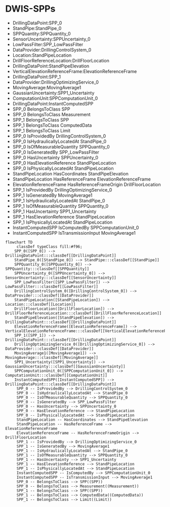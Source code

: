 # DWIS-SPPs
- DrillingDataPoint:SPP_0
- StandPipe:StandPipe_0
- SPPQuantity:SPPQuantity_0
- SensorUncertainty:SPPUncertainty_0
- LowPassFilter:SPP_LowPassFilter
- DataProvider:DrillingControlSystem_0
- Location:StandPipeLocation
- DrillFloorReferenceLocation:DrillFloorLocation
- DrillingDataPoint:StandPipeElevation
- VerticalElevationReferenceFrame:ElevationReferenceFrame
- DrillingDataPoint:SPP_1
- DataProvider:DrillingOptimizingService_0
- MovingAverage:MovingAverage1
- GaussianUncertainty:SPP1_Uncertainty
- ComputationUnit:SPPComputationUnit_0
- DrillingDataPoint:InstantComputedSPP
- SPP_0 BelongsToClass SPP
- SPP_0 BelongsToClass Measurement
- SPP_1 BelongsToClass SPP
- SPP_1 BelongsToClass ComputedData
- SPP_1 BelongsToClass Limit
- SPP_0 IsProvidedBy DrillingControlSystem_0
- SPP_0 IsHydraulicallyLocatedAt StandPipe_0
- SPP_0 IsOfMeasurableQuantity SPPQuantity_0
- SPP_0 IsGeneratedBy SPP_LowPassFilter
- SPP_0 HasUncertainty SPPUncertainty_0
- SPP_0 HasElevationReference StandPipeLocation
- SPP_0 IsPhysicallyLocatedAt StandPipeLocation
- StandPipeLocation HasCoordinates StandPipeElevation
- StandPipeLocation HasReferenceFrame ElevationReferenceFrame
- ElevationReferenceFrame HasReferenceFrameOrigin DrillFloorLocation
- SPP_1 IsProvidedBy DrillingOptimizingService_0
- SPP_1 IsGeneratedBy MovingAverage1
- SPP_1 IsHydraulicallyLocatedAt StandPipe_0
- SPP_1 IsOfMeasurableQuantity SPPQuantity_0
- SPP_1 HasUncertainty SPP1_Uncertainty
- SPP_1 HasElevationReference StandPipeLocation
- SPP_1 IsPhysicallyLocatedAt StandPipeLocation
- InstantComputedSPP IsComputedBy SPPComputationUnit_0
- InstantComputedSPP IsTransmissionInput MovingAverage1
```mermaid
flowchart TD
	 classDef typeClass fill:#f96;
	SPP_0([SPP_0]) --> DrillingDataPoint:::classDef[[DrillingDataPoint]]
	StandPipe_0([StandPipe_0]) --> StandPipe:::classDef[[StandPipe]]
	SPPQuantity_0([SPPQuantity_0]) --> SPPQuantity:::classDef[[SPPQuantity]]
	SPPUncertainty_0([SPPUncertainty_0]) --> SensorUncertainty:::classDef[[SensorUncertainty]]
	SPP_LowPassFilter([SPP_LowPassFilter]) --> LowPassFilter:::classDef[[LowPassFilter]]
	DrillingControlSystem_0([DrillingControlSystem_0]) --> DataProvider:::classDef[[DataProvider]]
	StandPipeLocation([StandPipeLocation]) --> Location:::classDef[[Location]]
	DrillFloorLocation([DrillFloorLocation]) --> DrillFloorReferenceLocation:::classDef[[DrillFloorReferenceLocation]]
	StandPipeElevation([StandPipeElevation]) --> DrillingDataPoint:::classDef[[DrillingDataPoint]]
	ElevationReferenceFrame([ElevationReferenceFrame]) --> VerticalElevationReferenceFrame:::classDef[[VerticalElevationReferenceFrame]]
	SPP_1([SPP_1]) --> DrillingDataPoint:::classDef[[DrillingDataPoint]]
	DrillingOptimizingService_0([DrillingOptimizingService_0]) --> DataProvider:::classDef[[DataProvider]]
	MovingAverage1([MovingAverage1]) --> MovingAverage:::classDef[[MovingAverage]]
	SPP1_Uncertainty([SPP1_Uncertainty]) --> GaussianUncertainty:::classDef[[GaussianUncertainty]]
	SPPComputationUnit_0([SPPComputationUnit_0]) --> ComputationUnit:::classDef[[ComputationUnit]]
	InstantComputedSPP([InstantComputedSPP]) --> DrillingDataPoint:::classDef[[DrillingDataPoint]]
	 SPP_0 -- IsProvidedBy --> DrillingControlSystem_0 
	 SPP_0 -- IsHydraulicallyLocatedAt --> StandPipe_0 
	 SPP_0 -- IsOfMeasurableQuantity --> SPPQuantity_0 
	 SPP_0 -- IsGeneratedBy --> SPP_LowPassFilter 
	 SPP_0 -- HasUncertainty --> SPPUncertainty_0 
	 SPP_0 -- HasElevationReference --> StandPipeLocation 
	 SPP_0 -- IsPhysicallyLocatedAt --> StandPipeLocation 
	 StandPipeLocation -- HasCoordinates --> StandPipeElevation 
	 StandPipeLocation -- HasReferenceFrame --> ElevationReferenceFrame 
	 ElevationReferenceFrame -- HasReferenceFrameOrigin --> DrillFloorLocation 
	 SPP_1 -- IsProvidedBy --> DrillingOptimizingService_0 
	 SPP_1 -- IsGeneratedBy --> MovingAverage1 
	 SPP_1 -- IsHydraulicallyLocatedAt --> StandPipe_0 
	 SPP_1 -- IsOfMeasurableQuantity --> SPPQuantity_0 
	 SPP_1 -- HasUncertainty --> SPP1_Uncertainty 
	 SPP_1 -- HasElevationReference --> StandPipeLocation 
	 SPP_1 -- IsPhysicallyLocatedAt --> StandPipeLocation 
	 InstantComputedSPP -- IsComputedBy --> SPPComputationUnit_0 
	 InstantComputedSPP -- IsTransmissionInput --> MovingAverage1 
	 SPP_0 -- BelongsToClass --> SPP((SPP)) 
	 SPP_0 -- BelongsToClass --> Measurement((Measurement)) 
	 SPP_1 -- BelongsToClass --> SPP((SPP)) 
	 SPP_1 -- BelongsToClass --> ComputedData((ComputedData)) 
	 SPP_1 -- BelongsToClass --> Limit((Limit)) 
```
